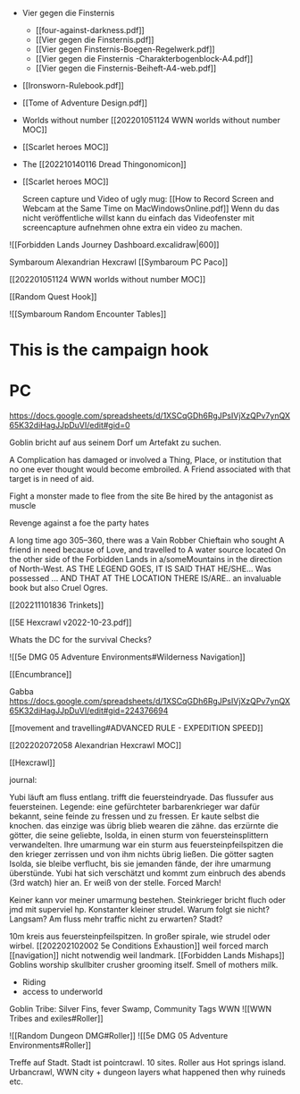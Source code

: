 - Vier gegen die Finsternis
	- [[four-against-darkness.pdf]]
	- [[Vier gegen die Finsternis.pdf]]
	- [[Vier gegen Finsternis-Boegen-Regelwerk.pdf]]
	- [[Vier gegen die Finsternis -Charakterbogenblock-A4.pdf]]
	- [[Vier gegen die Finsternis-Beiheft-A4-web.pdf]]
- [[Ironsworn-Rulebook.pdf]]
- [[Tome of Adventure Design.pdf]]
- Worlds without number [[202201051124 WWN worlds without number MOC]]
- [[Scarlet heroes MOC]]
- The [[202210140116 Dread Thingonomicon]]
- [[Scarlet heroes MOC]]

	Screen capture und Video of ugly mug:  [[How to Record Screen and Webcam at the Same Time on MacWindowsOnline.pdf]] Wenn du das nicht veröffentliche willst kann du einfach das Videofenster mit screencapture aufnehmen ohne extra ein video zu machen. 

![[Forbidden Lands Journey Dashboard.excalidraw|600]]

Symbaroum Alexandrian Hexcrawl
[[Symbaroum PC Paco]]

[[202201051124 WWN worlds without number MOC]]


[[Random Quest Hook]]

![[Symbaroum Random Encounter Tables]]
# This is the campaign hook

# PC

https://docs.google.com/spreadsheets/d/1XSCqGDh6RgJPsIVjXzQPv7ynQX65K32diHagJJpDuVI/edit#gid=0

Goblin bricht auf aus seinem Dorf um Artefakt zu suchen. 

A Complication has damaged or involved a Thing, Place, or institution that no one ever thought would become embroiled. A Friend associated with that target is in need of aid.  

Fight a monster made to flee from the site Be hired by the antagonist as muscle

Revenge against a foe the party hates

A long time ago 305–360, there was a Vain Robber Chieftain who sought A friend in need because of Love, and travelled to A water source located On the other side of the Forbidden Lands in a/someMountains in the direction of North-West. AS THE LEGEND GOES, IT IS SAID THAT HE/SHE... Was possessed ... AND THAT AT THE LOCATION THERE IS/ARE..  an invaluable book but also Cruel Ogres.

[[202211101836 Trinkets]]

[[5E Hexcrawl v2022-10-23.pdf]]

Whats the DC for the survival Checks?

![[5e DMG 05 Adventure Environments#Wilderness Navigation]]

[[Encumbrance]]

Gabba
https://docs.google.com/spreadsheets/d/1XSCqGDh6RgJPsIVjXzQPv7ynQX65K32diHagJJpDuVI/edit#gid=224376694

[[movement and travelling#ADVANCED RULE - EXPEDITION SPEED]]

[[202202072058 Alexandrian Hexcrawl MOC]]

[[Hexcrawl]]

journal:

Yubi läuft am fluss entlang. trifft die feuersteindryade. Das flussufer aus feuersteinen.  Legende: eine gefürchteter barbarenkrieger war dafür bekannt, seine feinde zu fressen und zu fressen. Er kaute selbst die knochen. das einzige was übrig blieb wearen die zähne. das erzürnte die götter, die seine geliebte, Isolda, in einen sturm von feuersteinsplittern verwandelten. Ihre umarmung war ein sturm aus feuersteinpfeilspitzen die den krieger zerrissen und von ihm nichts übrig ließen. Die götter sagten Isolda, sie bleibe verflucht, bis sie jemanden fände, der ihre umarmung überstünde. Yubi hat sich verschätzt und kommt zum einbruch des abends (3rd watch) hier an. Er weiß von der stelle. Forced March! 

Keiner kann vor meiner umarmung bestehen. Steinkrieger bricht fluch oder jmd mit superviel hp. Konstanter kleiner strudel. Warum folgt sie nicht? Langsam? Am fluss mehr traffic nicht zu erwarten? Stadt?



10m kreis aus feuersteinpfeilspitzen. In großer spirale, wie strudel oder wirbel.
[[202202102002 5e Conditions Exhaustion]] weil forced march
[[navigation]] nicht notwendig weil landmark.
[[Forbidden Lands Mishaps]] 
Goblins worship skullbiter crusher grooming itself. Smell of mothers milk.
- Riding
- access to underworld 

Goblin Tribe: Silver Fins, fever Swamp, Community Tags WWN 
![[WWN Tribes and exiles#Roller]]

![[Random Dungeon DMG#Roller]]
![[5e DMG 05 Adventure Environments#Roller]]

Treffe auf Stadt. Stadt ist pointcrawl. 10 sites. Roller aus Hot springs island. Urbancrawl, WWN city + dungeon layers what happened then why ruineds etc. 


